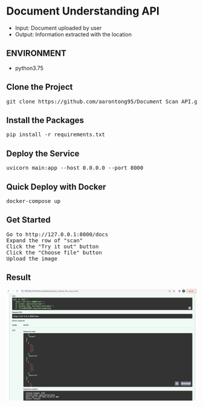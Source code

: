 # Document Understanding API
* Input: Document uploaded by user
* Output: Information extracted with the location

## ENVIRONMENT
* python3.75

## Clone the Project
<pre>
git clone https://github.com/aarontong95/Document_Scan_API.git
</pre>

## Install the Packages
<pre>
pip install -r requirements.txt
</pre>

## Deploy the Service
<pre>
uvicorn main:app --host 0.0.0.0 --port 8000
</pre>

## Quick Deploy with Docker
<pre>
docker-compose up
</pre>

## Get Started
<pre>
Go to http://127.0.0.1:8000/docs
Expand the row of "scan"
Click the "Try it out" button
Click the "Choose file" button
Upload the image 
</pre>


## Result
![alt text](https://github.com/aarontong95/Document_Scan_API/blob/main/pic/result.png)
